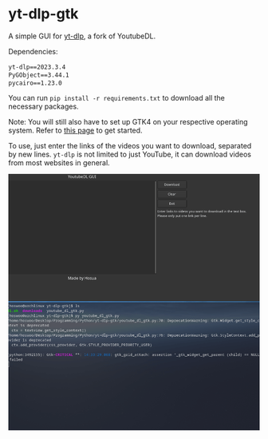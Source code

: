 # yt-dlp-gtk
A simple GUI for [yt-dlp](https://github.com/yt-dlp/yt-dlp), a fork of YoutubeDL.

Dependencies: 
```
yt-dlp==2023.3.4
PyGObject==3.44.1
pycairo==1.23.0
```

You can run `pip install -r requirements.txt` to download all the necessary packages.

Note: You will still also have to set up GTK4 on your respective operating system. Refer to [this page](https://pygobject.readthedocs.io/en/latest/getting_started.html) to get started.

To use, just enter the links of the videos you want to download, separated by new lines.
`yt-dlp` is not limited to just YouTube, it can download videos from most websites in general.

![demo](img/demo.gif)

